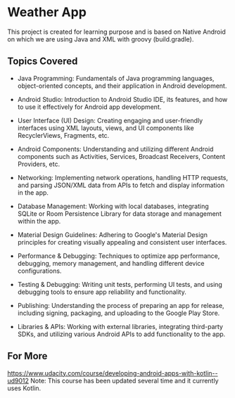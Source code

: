 
# Weather App

This project is created for learning purpose and is based on Native Android on which we are using Java and XML with groovy (build.gradle). 




## Topics Covered

- Java Programming: Fundamentals of Java programming languages, object-oriented concepts, and their application in Android development.

- Android Studio: Introduction to Android Studio IDE, its features, and how to use it effectively for Android app development.

- User Interface (UI) Design: Creating engaging and user-friendly interfaces using XML layouts, views, and UI components like RecyclerViews, Fragments, etc.

- Android Components: Understanding and utilizing different Android components such as Activities, Services, Broadcast Receivers, Content Providers, etc.

- Networking: Implementing network operations, handling HTTP requests, and parsing JSON/XML data from APIs to fetch and display information in the app.

- Database Management: Working with local databases, integrating SQLite or Room Persistence Library for data storage and management within the app.

- Material Design Guidelines: Adhering to Google's Material Design principles for creating visually appealing and consistent user interfaces.

- Performance & Debugging: Techniques to optimize app performance, debugging, memory management, and handling different device configurations.

- Testing & Debugging: Writing unit tests, performing UI tests, and using debugging tools to ensure app reliability and functionality.

- Publishing: Understanding the process of preparing an app for release, including signing, packaging, and uploading to the Google Play Store.

- Libraries & APIs: Working with external libraries, integrating third-party SDKs, and utilizing various Android APIs to add functionality to the app.


## For More

https://www.udacity.com/course/developing-android-apps-with-kotlin--ud9012
Note: This course has been updated several time and it currently uses Kotlin.
